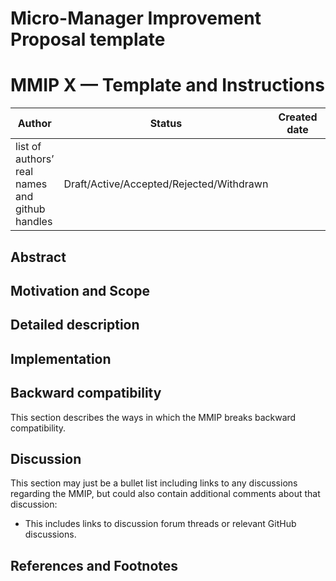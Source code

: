 

# **Micro-Manager Improvement Proposal template**


# **MMIP X — Template and Instructions**

| Author         | Status     | Created date | Updated date |
|--------------------------|-----------|------------|-----|
| list of authors’ real names and github handles |Draft/Active/Accepted/Rejected/Withdrawn   |  |    |


## **Abstract**

<!-- The abstract should be a short description of what the MMIP will achieve. -->


## **Motivation and Scope**

<!-- This section describes the need for the proposed change. It should describe the existing problem, who it affects, what it is trying to solve, and why. This section should explicitly address the scope of and key requirements for the proposed change. -->


## **Detailed description**

<!-- This section should provide a detailed description of the proposed change. It should include examples of how the new functionality would be used, intended use-cases, and pseudocode illustrating its use. -->


## **Implementation**


<!-- This section lists the major steps required to implement the MMIP. Where possible, it should be noted where one step is dependent on another, and which steps may be optionally omitted. Where it makes sense, each step should include a link related pull requests as the implementation progresses. -->

<!-- Any pull requests or development branches containing work on this MMIP should be linked to from here. (A MMIP does not need to be implemented in a single pull request if it makes sense to implement it in discrete phases). -->


## **Backward compatibility**

This section describes the ways in which the MMIP breaks backward compatibility.




## **Discussion**

This section may just be a bullet list including links to any discussions regarding the MMIP, but could also contain additional comments about that discussion:


* This includes links to discussion forum threads or relevant GitHub discussions.


## **References and Footnotes**
